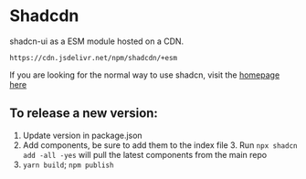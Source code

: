 # Shadcdn

shadcn-ui as a ESM module hosted on a CDN.

```
https://cdn.jsdelivr.net/npm/shadcdn/+esm
```

If you are looking for the normal way to use shadcn, visit the [homepage here](https://ui.shadcn.com/)

## To release a new version:

1. Update version in package.json
2. Add components, be sure to add them to the index file
   3. Run `npx shadcn add -all -yes` will pull the latest components from the main repo
3. `yarn build`; `npm publish`
